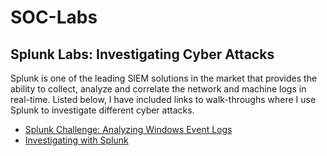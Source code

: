 # SOC-Labs

## Splunk Labs: Investigating Cyber Attacks

Splunk is one of the leading SIEM solutions in the market that provides the ability to collect, analyze and correlate the network and machine logs in real-time. Listed below, I have included links to walk-throughs where I use Splunk to investigate different cyber attacks.

- [Splunk Challenge: Analyzing Windows Event Logs](https://github.com/emann615/Splunk-Labs-Investigating-Cyber-Attacks/blob/main/Labs/Splunk-Challenge-Analyzing-Windows-Event-Logs.md)
- [Investigating with Splunk](https://github.com/emann615/Splunk-Labs-Investigating-Cyber-Attacks/blob/main/Labs/Investigating-with-Splunk.md)
